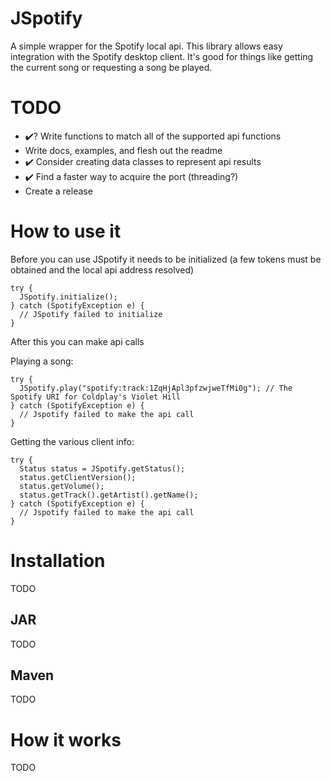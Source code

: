 # JSpotify
A simple wrapper for the Spotify local api.
This library allows easy integration with the Spotify desktop client.
It's good for things like getting the current song or requesting a song be played.

# TODO

- :heavy_check_mark:? Write functions to match all of the supported api functions
- Write docs, examples, and flesh out the readme
- :heavy_check_mark: Consider creating data classes to represent api results
- :heavy_check_mark: Find a faster way to acquire the port (threading?)
- Create a release

# How to use it

Before you can use JSpotify it needs to be initialized (a few tokens must be obtained and the local api address resolved)

```
try {
  JSpotify.initialize();
} catch (SpotifyException e) {
  // JSpotify failed to initialize
}
```

After this you can make api calls

Playing a song:

```
try {
  JSpotify.play("spotify:track:1ZqHjApl3pfzwjweTfMi0g"); // The Spotify URI for Coldplay's Violet Hill
} catch (SpotifyException e) {
  // Jspotify failed to make the api call
}
```

Getting the various client info:

```
try {
  Status status = JSpotify.getStatus();
  status.getClientVersion();
  status.getVolume();
  status.getTrack().getArtist().getName();
} catch (SpotifyException e) {
  // Jspotify failed to make the api call
}
```

# Installation

TODO

## JAR

TODO

## Maven

TODO

# How it works

TODO
